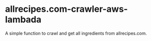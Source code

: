 # allrecipes.com-crawler-aws-lambada
A simple function to crawl and get all ingredients from allrecipes.com.
